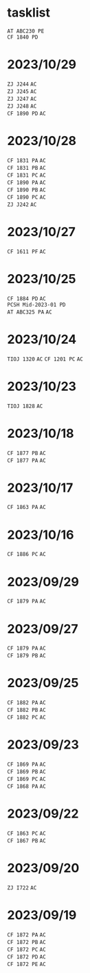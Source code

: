 
<link id="style_css" rel="stylesheet" type="text/css" href="/OJ_ans/style.css">

# tasklist
`AT ABC230 PE`  
`CF 1840 PD`  

# 2023/10/29
`ZJ J244` `AC`  
`ZJ J245` `AC`  
`ZJ J247` `AC`  
`ZJ J248` `AC`  
`CF 1890 PD` `AC`  

# 2023/10/28
`CF 1831 PA` `AC`  
`CF 1831 PB` `AC`  
`CF 1831 PC` `AC`  
`CF 1890 PA` `AC`  
`CF 1890 PB` `AC`  
`CF 1890 PC` `AC`  
`ZJ J242` `AC`  

# 2023/10/27
`CF 1611 PF` `AC`  

# 2023/10/25
`CF 1884 PD` `AC`  
`PCSH Mid-2023-01 PD`  
`AT ABC325 PA` `AC`  

# 2023/10/24
`TIOJ 1320` `AC`
`CF 1201 PC` `AC`  

# 2023/10/23
`TIOJ 1828` `AC`  

# 2023/10/18
`CF 1877 PB` `AC`  
`CF 1877 PA` `AC`  

# 2023/10/17
`CF 1863 PA` `AC`  

# 2023/10/16
`CF 1886 PC` `AC`  

# 2023/09/29
`CF 1879 PA` `AC`  

# 2023/09/27
`CF 1879 PA` `AC`  
`CF 1879 PB` `AC`  

# 2023/09/25
`CF 1882 PA` `AC`  
`CF 1882 PB` `AC`  
`CF 1882 PC` `AC`  

# 2023/09/23
`CF 1869 PA` `AC`  
`CF 1869 PB` `AC`  
`CF 1869 PC` `AC`  
`CF 1868 PA` `AC`  

# 2023/09/22
`CF 1863 PC` `AC`  
`CF 1867 PB` `AC`  

# 2023/09/20
`ZJ I722` `AC`  

# 2023/09/19
`CF 1872 PA` `AC`  
`CF 1872 PB` `AC`  
`CF 1872 PC` `AC`  
`CF 1872 PD` `AC`  
`CF 1872 PE` `AC`  

